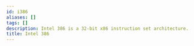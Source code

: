 ```yaml
---
id: i386
aliases: []
tags: []
description: Intel 386 is a 32-bit x86 instruction set architecture.
title: Intel 386
---
```



